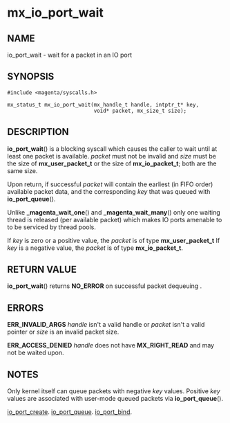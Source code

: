 # mx_io_port_wait

## NAME

io_port_wait - wait for a packet in an IO port

## SYNOPSIS

```
#include <magenta/syscalls.h>

mx_status_t mx_io_port_wait(mx_handle_t handle, intptr_t* key,
                            void* packet, mx_size_t size);
```

## DESCRIPTION

**io_port_wait**() is a blocking syscall which causes the caller to
wait until at least one packet is available. *packet* must not be invalid
and *size* must be the size of **mx_user_packet_t** or the size
of **mx_io_packet_t**; both are the same size.

Upon return, if successful *packet* will contain the earliest (in FIFO order)
available packet data, and the corresponding *key* that was queued
with **io_port_queue**().

Unlike **_magenta_wait_one**() and **_magenta_wait_many**() only one waiting
thread is released (per available packet) which makes IO ports amenable to
to be serviced by thread pools.

If *key* is zero or a positive value, the *packet* is of type **mx_user_packet_t**
If *key* is a negative value, the *packet* is of type **mx_io_packet_t**.

## RETURN VALUE

**io_port_wait**() returns **NO_ERROR** on successful packet dequeuing .

## ERRORS

**ERR_INVALID_ARGS**  *handle* isn't a valid handle or *packet* isn't a valid
pointer or *size* is an invalid packet size.

**ERR_ACCESS_DENIED**  *handle* does not have **MX_RIGHT_READ** and may
not be waited upon.

## NOTES

Only kernel itself can queue packets with negative *key* values.
Positive *key* values are associated with user-mode queued packets via
**io_port_queue**().

[io_port_create](io_port_create.md).
[io_port_queue](io_port_queue.md).
[io_port_bind](io_port_bind.md).
